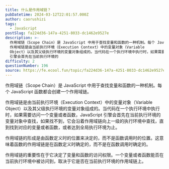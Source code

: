 ```yaml
---
title: 什么是作用域链？
pubDatetime: 2024-03-12T22:01:57.000Z
author: caorushizi
tags:
  - JavaScript
postSlug: fa224d36-147a-4251-8033-dc1462e9527e
description: >-
  作用域链（Scope Chain）是 JavaScript 中用于查找变量和函数的一种机制。每个 JavaScript 函数都会创建一个作用域链。
  作用域链是由当前执行环境（Execution Context）中的变量对象（Variable
  Object）以及其父级执行环境的变量对象组成的。当代码在一个执行环境中执行时，如果需要访问一个变量或者函数，JavaScript
  引擎会首先在当前执行环境的
difficulty: 2
questionNumber: 196
source: https://fe.ecool.fun/topic/fa224d36-147a-4251-8033-dc1462e9527e
---
```


作用域链（Scope Chain）是 JavaScript 中用于查找变量和函数的一种机制。每个 JavaScript 函数都会创建一个作用域链。

作用域链是由当前执行环境（Execution Context）中的变量对象（Variable Object）以及其父级执行环境的变量对象组成的。当代码在一个执行环境中执行时，如果需要访问一个变量或者函数，JavaScript 引擎会首先在当前执行环境的变量对象中查找，如果找不到，它会沿着作用域链向上一级的执行环境中查找，直到找到对应的变量或者函数，或者达到全局执行环境为止。

作用域链的形成是由函数定义时的位置来决定的，而不是函数调用时的位置。这意味着函数的作用域链是在函数定义时确定的，而不是在函数调用时确定的。

作用域链的重要性在于它决定了变量和函数的访问权限。一个变量或者函数能否在当前执行环境中被访问到，取决于它是否在当前执行环境的作用域链上。
